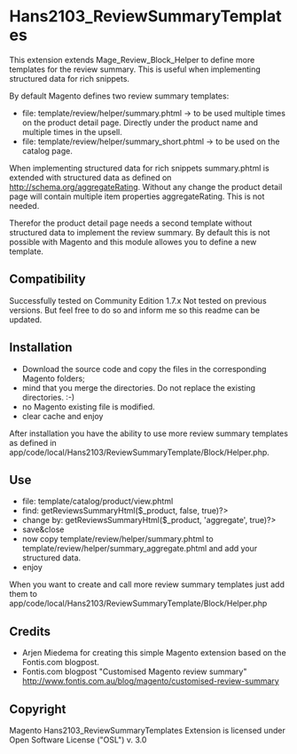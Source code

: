 Hans2103_ReviewSummaryTemplates
======================

This extension extends Mage_Review_Block_Helper to define more templates for the review summary. 
This is useful when implementing structured data for rich snippets. 

By default Magento defines two review summary templates:
- file: template/review/helper/summary.phtml -> to be used multiple times on the product detail page. 
  Directly under the product name and multiple times in the upsell.
- file: template/review/helper/summary_short.phtml -> to be used on the catalog page.

When implementing structured data for rich snippets summary.phtml is extended with structured data as defined on http://schema.org/aggregateRating.
Without any change the product detail page will contain multiple item properties aggregateRating. This is not needed. 

Therefor the product detail page needs a second template without structured data to implement the review summary.
By default this is not possible with Magento and this module allowes you to define a new template.


Compatibility
------------
Successfully tested on Community Edition 1.7.x
Not tested on previous versions. But feel free to do so and inform me so this readme can be updated.

Installation
------------
* Download the source code and copy the files in the corresponding Magento folders; 
* mind that you merge the directories. Do not replace the existing directories. :-)
* no Magento existing file is modified.
* clear cache and enjoy 

After installation you have the ability to use more review summary templates as defined in app/code/local/Hans2103/ReviewSummaryTemplate/Block/Helper.php.

Use
------------
- file: template/catalog/product/view.phtml
- find: <?php echo $this->getReviewsSummaryHtml($_product, false, true)?>
- change by: <?php echo $this->getReviewsSummaryHtml($_product, 'aggregate', true)?>
- save&close
- now copy template/review/helper/summary.phtml to template/review/helper/summary_aggregate.phtml and add your structured data.
- enjoy

When you want to create and call more review summary templates just add them to app/code/local/Hans2103/ReviewSummaryTemplate/Block/Helper.php

Credits
-----------
* Arjen Miedema for creating this simple Magento extension based on the Fontis.com blogpost.
* Fontis.com blogpost "Customised Magento review summary" http://www.fontis.com.au/blog/magento/customised-review-summary

Copyright
------------
Magento Hans2103_ReviewSummaryTemplates Extension is licensed under Open Software License ("OSL") v. 3.0
